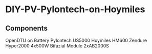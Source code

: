 # DIY-PV-Pylontech-on-Hoymiles

## Components

OpenDTU on Battery
Pylontech US5000
Hoymiles HM600
Zendure Hyper2000
4x500W Bifazial Module
2xAB2000S
